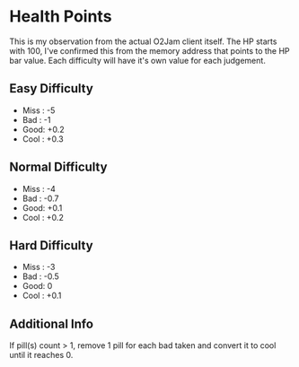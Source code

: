 

Health Points
=============

This is my observation from the actual O2Jam client itself.
The HP starts with 100, I've confirmed this from the memory address that points to the HP bar value.
Each difficulty will have it's own value for each judgement.

Easy Difficulty
---------------

* Miss : -5
* Bad : -1
* Good: +0.2
* Cool : +0.3

Normal Difficulty
-----------------

* Miss : -4
* Bad : -0.7
* Good: +0.1
* Cool : +0.2

Hard Difficulty
---------------

* Miss : -3
* Bad : -0.5
* Good: 0
* Cool : +0.1

Additional Info
---------------

If pill(s) count > 1, remove 1 pill for each bad taken and convert it to cool until it reaches 0.



